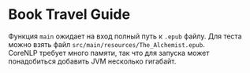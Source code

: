# Book Travel Guide
Функция `main` ожидает на вход полный путь к `.epub` файлу. Для теста можно взять файл `src/main/resources/The_Alchemist.epub`.  
CoreNLP требует много памяти, так что для запуска может понадобиться добавить JVM несколько гигабайт.
